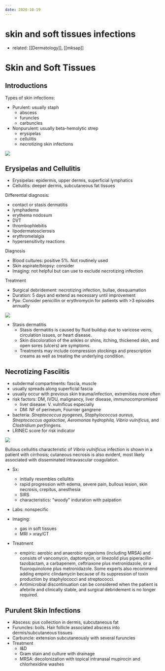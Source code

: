 ```yaml
---
date: 2020-10-19
---
```


# skin and soft tissues infections

- related: [[Dermatology]], [[mksap]]

# Skin and Soft Tissues

## Introductions

Types of skin infections:

- Purulent: usually staph
	- abscess
	- furuncles
	- carbuncles
- Nonpurulent: usually beta-hemolytic strep
	- erysipelas
	- cellulitis
	- necrotizing skin infections

![](https://i.imgur.com/tAO1uLU.png)

## Erysipelas and Cellulitis

- Erysipelas: epidermis, upper dermis, superficial lymphatics
- Cellulitis: deeper dermis, subcutaneous fat tissues

Differential diagnosis:

- contact or stasis dermatitis
- lymphadema
- erythema nodosum
- DVT
- thrombophlebitis
- lipodermatosclerosis
- erythromelalgia
- hypersensitivity reactions

Diagnosis

- Blood cultures: positive 5%. Not routinely used
- Skin aspirate/biopsy: consider
- Imaging: not helpful but can use to exclude necrotizing infection

Treatment

- Surgical debridement: necrotizing infection, bullae, desquamation
- Duration: 5 days and extend as necessary until improvement
- Ppx: Consider penicillin or erythromycin for patients with >3 episodes annually

![](https://imgur.com/5L1pj6f.png)

- Stasis dermatitis
	- Stasis dermatitis is caused by fluid buildup due to varicose veins, circulation issues, or heart disease.
	- Skin discoloration of the ankles or shins, itching, thickened skin, and open sores (ulcers) are symptoms.
	- Treatments may include compression stockings and prescription creams as well as treating the underlying condition.

## Necrotizing Fasciitis

- subdermal compartments: fascia, muscle
- usually spreads along superficial fascia
- usually occur with previous skin trauma/infection, extremities more often
- risk factors: DM, IVDU, malignancy, liver disease, immunocompromised
	- liver disease: V. vulnificus especially
	- DM: NF of perineum, Fournier gangrene
- bacteria: _Streptococcus pyogenes_, _Staphylococcus aureus_, _Streptococcus agalactiae, Aeromonas hydrophila, Vibrio vulnificus,_ and _Clostridium perfringens._
- LRINEC score for risk indicator

![](https://d1eajqpqz9s5ua.cloudfront.net/hashed_figures/mk18_b_id_f03.d0351b77d0db0f6776b450d43af1b661.jpg)

Bullous cellulitis characteristic of _Vibrio vulnificus_  infection is shown in a patient with cirrhosis; cutaneous necrosis is  also evident, most likely associated with disseminated intravascular  coagulation.

- Sx:
	- initially resembles cellulitis
	- rapid progression with edema, severe pain, bullous lesion, skin necrosis, crepitus, anesthesia
	- SIRS
	- characteristics: "woody" induration with palpation

- Labs: nonspecific

- Imaging:
	- gas in soft tissues
	- MRI > xray/CT

- Treatment
	- empiric: aerobic and anaerobic organisms (including MRSA) and consists of vancomycin, daptomycin, or linezolid plus piperacillin-tazobactam, a carbapenem, ceftriaxone plus metronidazole, or a fluoroquinolone plus metronidazole. Some experts also recommend adding empiric clindamycin because of its suppression of toxin production by staphylococci and streptococci.
	- Antimicrobial discontinuation can be considered when the patient is  afebrile and clinically stable, and surgical debridement is no longer  required.

## Purulent Skin Infections

- Abscess: pus collection in dermis, subcutaneous fat
- Furuncles: boils. Hair follicle associated abscess into dermis/subcutaneous tissues
- Carbuncle: extension subcutaneously with several furuncles
- Treatment
	- I\&D
	- Gram stain and culture with drainage
	- MRSA: decolonization with topical intranasal mupirocin and chlorhexidine washes

